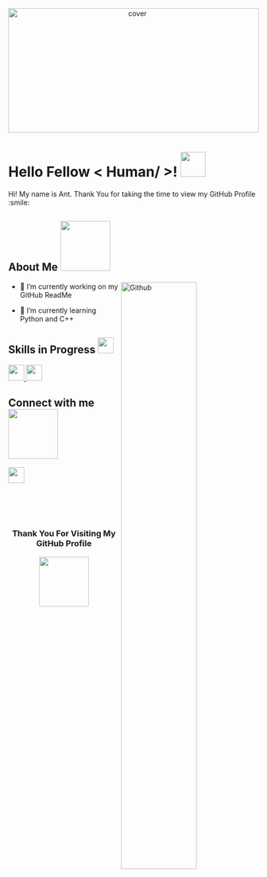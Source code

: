 <div align="center">
<img width="100%" height = "250px" src="https://img.rawpixel.com/s3fs-private/rawpixel_images/website_content/rm104-eye-01-b-1_1_3.jpg?w=800&dpr=1&fit=default&crop=default&q=65&vib=3&con=3&usm=15&bg=F4F4F3&ixlib=js-2.2.1&s=309433569e728a345d9f7b4191d5a248" alt="cover" />
</div>

<h1> Hello Fellow < Human/ >! <img src = "https://raw.githubusercontent.com/MartinHeinz/MartinHeinz/master/wave.gif" width = 50px> </h1>
<p align='center'>

<!--- ![visitors](https://visitor-badge.glitch.me/badge?page_id=.) --->

</p>
<div size='20px'> Hi! My name is Ant. Thank You for taking the time to view my GitHub Profile :smile: 
</div>

<h2> About Me <img src = "https://media.giphy.com/media/MyibCKeY7w2TS/giphy.gif?cid=ecf05e47ong65w4t5y6mbm0jpg4crpzq3fgyl880mknicdt0&rid=giphy.gif&ct=s" width = 100px></h2>

<img width="55%" align="right" alt="Github" src="https://raw.githubusercontent.com/onimur/.github/master/.resources/git-header.svg" />


- 🔭 I’m currently working on my GitHub ReadMe

- 🌱 I’m currently learning Python and C++ 

<!-- - 👯 I’m looking to collaborate on Nothing For Now :P 

- 💬 Talk to me about Nothing For Now :P -->
  
  
  
<!--<h2> Skills <img src = "https://media.giphy.com/media/WFZvB7VIXBgiz3oDXE/giphy.gif?cid=ecf05e47lk1ytmxddoo7o7ukjgiyhf0z0q9ir77kumg11psb&rid=giphy.gif&ct=s" width = 32px> </h2>
<a href= https://github.com/?tab=repositories&q=&type=&language=python&sort= > <img width ='32px' src ='https://raw.githubusercontent.com/rahulbanerjee26/githubAboutMeGenerator/main/icons/python.svg'> </a>
<a href= https://github.com/?tab=repositories&q=&type=&language=cpp&sort= > <img width ='32px' src ='https://raw.githubusercontent.com/rahulbanerjee26/githubAboutMeGenerator/main/icons/cpp.svg'> </a>-->


<h2> Skills in Progress <img src = "https://media2.giphy.com/media/QssGEmpkyEOhBCb7e1/giphy.gif?cid=ecf05e47a0n3gi1bfqntqmob8g9aid1oyj2wr3ds3mg700bl&rid=giphy.gif" width = 32px> </h2>
<a href= https://github.com/?tab=repositories&q=&type=&language=python&sort= > <img width ='32px' src ='https://raw.githubusercontent.com/rahulbanerjee26/githubAboutMeGenerator/main/icons/python.svg'> </a>
<a href= https://github.com/?tab=repositories&q=&type=&language=cpp&sort= > <img width ='32px' src ='https://raw.githubusercontent.com/rahulbanerjee26/githubAboutMeGenerator/main/icons/cpp.svg'> </a>
  

<!--<h2> Skills To Be learned <img src = "https://media.giphy.com/media/9ObOlMRCz3xuN3Ujbz/giphy.gif?cid=ecf05e47uat8f77boolqpst733vi6f2jax77rcklcennr15v&rid=giphy.gif&ct=s" width = 32px> </h2>
<a href= https://github.com/?tab=repositories&q=&type=&language=python&sort= > <img width ='32px' src ='https://raw.githubusercontent.com/rahulbanerjee26/githubAboutMeGenerator/main/icons/python.svg'> </a>
<a href= https://github.com/?tab=repositories&q=&type=&language=cpp&sort= > <img width ='32px' src ='https://raw.githubusercontent.com/rahulbanerjee26/githubAboutMeGenerator/main/icons/cpp.svg'> </a>-->
  
  



<div align="left">
<h2> Connect with me <img src='https://raw.githubusercontent.com/ShahriarShafin/ShahriarShafin/main/Assets/handshake.gif' width="100px"> </h2>
<!-- <a href = 'https://www.linkedin.com/in/xyz'> <img width = '32px' align= 'center' src="https://raw.githubusercontent.com/rahulbanerjee26/githubAboutMeGenerator/main/icons/linked-in-alt.svg"/></a> 
<a href = 'https://www.twitter.com/xyz'> <img width = '32px' align= 'center' src="https://raw.githubusercontent.com/rahulbanerjee26/githubAboutMeGenerator/main/icons/twitter.svg"/></a> -->
<a href = 'https://github.com/Antverse1'> <img width = '32px' align= 'center' src="https://raw.githubusercontent.com/rahulbanerjee26/githubAboutMeGenerator/main/icons/github.svg"/></a> 
</div>




<br>
<br>
<br>
<br>
<div align="center">
<h3><footer align='center'>Thank You For Visiting My GitHub Profile </footer></h3>
<img src='https://media.giphy.com/media/fSptAINJfyGe3oPHNZ/giphy.gif?cid=ecf05e47bshfdopio2k6w2qvbehblftsttj7epqcn8bthxyn&rid=giphy.gif&ct=s' width="100px">
</div>
<br>
<br>

  
<!--- Future notes. Stuff inside <! are all unseeable and are for future purposes.--->
